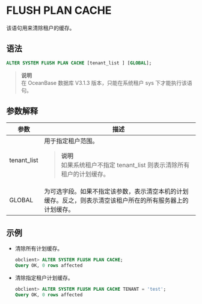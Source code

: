 # FLUSH PLAN CACHE

该语句用来清除租户的缓存。

## 语法

```sql
ALTER SYSTEM FLUSH PLAN CACHE [tenant_list ] [GLOBAL];
```

>**说明**</br>
>在 OceanBase 数据库 V3.1.3 版本，只能在系统租户 sys 下才能执行该语句。

## 参数解释

| 参数 | 描述 |
| --- | --- |
| tenant_list | 用于指定租户范围。<blockquote>**说明**</br>如果系统租户不指定 tenant_list 则表示清除所有租户的计划缓存。</blockquote> |
| GLOBAL | 为可选字段。如果不指定该参数，表示清空本机的计划缓存。反之，则表示清空该租户所在的所有服务器上的计划缓存。|

## 示例

- 清除所有计划缓存。
  
     ```sql
     obclient> ALTER SYSTEM FLUSH PLAN CACHE;
     Query OK, 0 rows affected
     ```

- 清除指定租户计划缓存。

     ```sql
     obclient> ALTER SYSTEM FLUSH PLAN CACHE TENANT = 'test';
     Query OK, 0 rows affected
     ```
